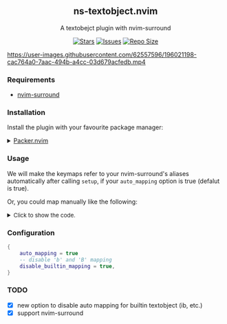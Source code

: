 <p align="center">
  <h2 align="center">ns-textobject.nvim</h2>
</p>

<p align="center">
	A textobejct plugin with nvim-surround
</p>

<p align="center">
	<a href="https://github.com/XXiaoA/ns-textobject.nvim/stargazers">
		<img alt="Stars" src="https://img.shields.io/github/stars/XXiaoA/ns-textobject.nvim?style=for-the-badge&logo=starship&color=C9CBFF&logoColor=D9E0EE&labelColor=302D41"></a>
	<a href="https://github.com/XXiaoA/ns-textobject.nvim/issues">
		<img alt="Issues" src="https://img.shields.io/github/issues/XXiaoA/ns-textobject.nvim?style=for-the-badge&logo=bilibili&color=F5E0DC&logoColor=D9E0EE&labelColor=302D41"></a>
	<a href="https://github.com/XXiaoA/ns-textobject.nvim">
		<img alt="Repo Size" src="https://img.shields.io/github/repo-size/XXiaoA/ns-textobject.nvim?color=%23DDB6F2&label=SIZE&logo=codesandbox&style=for-the-badge&logoColor=D9E0EE&labelColor=302D41"/></a>
</p>

https://user-images.githubusercontent.com/62557596/196021198-cac764a0-7aac-494b-a4cc-03d679acfedb.mp4


### Requirements

- [nvim-surround](https://github.com/kylechui/nvim-surround)


### Installation

Install the plugin with your favourite package manager:

<details>
	<summary><a href="https://github.com/wbthomason/packer.nvim">Packer.nvim</a></summary>

```lua
use({
    "XXiaoA/ns-textobject.nvim",
    after = "nvim-surround",
    config = function()
        require("ns-textobject").setup({
            -- your configuration here
            -- or just keep empty
        })
    end
})
```
</details>


### Usage

We will make the keymaps refer to your nvim-surround's aliases automatically after calling `setup`, if your `auto_mapping` option is true (defalut is true). <br>

Or, you could map manually like the following:

<details>
<summary><font size="2" color="">Click to show the code.</font></summary>

```lua
local nstextobject = require("ns-textobject")

vim.keymap.set({ "x", "o" }, "aq", function()
    -- q means the alias of nvim-surround
    -- a means around or i means inside
    nstextobject.create_textobj("q", "a")
end, { desc = "around the quote" })
vim.keymap.set({ "x", "o" }, "iq", function()
    nstextobject.create_textobj("q", "i")
end, { desc = "inside the quote" })
```
</details>


### Configuration
```lua
{
    auto_mapping = true
    -- disable 'b' and 'B' mapping
    disable_builtin_mapping = true,
}
```


### TODO
- [x] new option to disable auto mapping for builtin textobject (ib, etc.)
- [x] support nvim-surround
